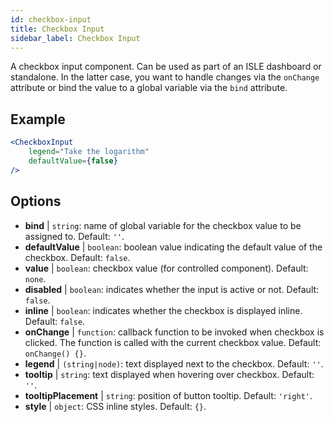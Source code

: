 ```yaml
---
id: checkbox-input
title: Checkbox Input
sidebar_label: Checkbox Input
---
```


A checkbox input component. Can be used as part of an ISLE dashboard or standalone. In the latter case, you want to handle changes via the `onChange` attribute or bind the value to a global variable via the `bind` attribute.

## Example

```jsx live
<CheckboxInput
    legend="Take the logarithm"
    defaultValue={false}
/>
```

## Options

* __bind__ | `string`: name of global variable for the checkbox value to be assigned to. Default: `''`.
* __defaultValue__ | `boolean`: boolean value indicating the default value of the checkbox. Default: `false`.
* __value__ | `boolean`: checkbox value (for controlled component). Default: `none`.
* __disabled__ | `boolean`: indicates whether the input is active or not. Default: `false`.
* __inline__ | `boolean`: indicates whether the checkbox is displayed inline. Default: `false`.
* __onChange__ | `function`: callback function to be invoked when checkbox is clicked. The function is called with the current checkbox value. Default: `onChange() {}`.
* __legend__ | `(string|node)`: text displayed next to the checkbox. Default: `''`.
* __tooltip__ | `string`: text displayed when hovering over checkbox. Default: `''`.
* __tooltipPlacement__ | `string`: position of button tooltip. Default: `'right'`.
* __style__ | `object`: CSS inline styles. Default: `{}`.

